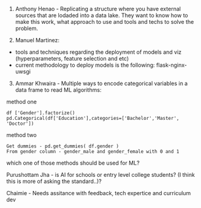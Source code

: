 1. Anthony Henao - Replicating a structure where you have external sources that are lodaded into a data lake. They want to know how to make this work, what approach to use and tools and techs to solve the problem.

2. Manuel Martinez:

  - tools and techniques regarding the deployment of models and viz (hyperparameters, feature selection and etc)
  - current methodology to deploy models is the following: flask-nginx-uwsgi
                
3. Ammar Khwaira - Multiple ways to encode categorical variables in a data frame to read ML algorithms:
    
method one

```
df ['Gender'].factorize()
pd.Categorical(df['Education'],categories=['Bachelor','Master', 'Doctor'])
```

method two

```
Get dummies - pd.get_dummies( df.gender )
From gender column - gender_male and gender_female with 0 and 1
```

which one of those methods should be used for ML?

Purushottam Jha - is AI for schools or entry level college students? (I think this is more of asking the standard..)? 

Chaimie - Needs assitance with feedback, tech expertice and curriculum dev
